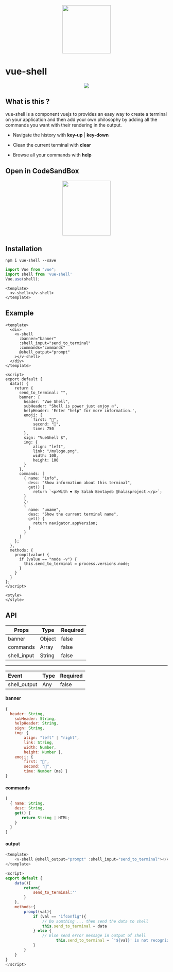 <p align="center">
   <img width="150" height="150" src="https://i.ibb.co/MnVpyfF/logo.png" />
</p>

# vue-shell

<p align="center">
   <img src="https://i.ibb.co/vx89DKg/vue-shell.gif" />
</p>



## What is this ?

vue-shell is a component vuejs to provides an easy way to create a terminal on your application and then add your own philosophy by adding all the commands you want with their rendering in the output.

- Navigate the history with **key-up** | **key-down**

- Clean the current terminal with **clear**

- Browse all your commands with **help**

  

## Open in CodeSandBox

<p align="center">
    <a  target="_blank" href="https://codesandbox.io/s/vue-shell-012vo?file=/src/App.vue">
       <img width="150" height="170" src="https://seeklogo.com/images/C/code-sandbox-logo-0746E97CA1-seeklogo.com.png" /></a>
</p>

## Installation 

```
npm i vue-shell --save
```

```js
import Vue from "vue";
import shell from 'vue-shell'
Vue.use(shell);
```

```vue
<template>
  <v-shell></v-shell>
</template>
```



## Example

```vue
<template>
  <div>
    <v-shell
      :banner="banner"
      :shell_input="send_to_terminal"
      :commands="commands"
      @shell_output="prompt"
    ></v-shell>
  </div>
</template>

<script>
export default {
  data() {
    return {
      send_to_terminal: "",
      banner: {
        header: "Vue Shell",
        subHeader: "Shell is power just enjoy 🔥",
        helpHeader: 'Enter "help" for more information.',
        emoji: {
            first: "🔅",
            second: "🔆",
            time: 750
        },
        sign: "VueShell $",
        img: {
            align: "left",
            link: "/mylogo.png",
            width: 100,
            height: 100
        }
      },
      commands: [
        { name: "info",
          desc: "Show information about this terminal",
          get() {
            return `<p>With ❤️ By Salah Bentayeb @halasproject.</p>`;
        }
        },
        {
          name: "uname",
          desc: "Show the current terminal name",
          get() {
            return navigator.appVersion;
          }
        }
      ]
    };
  },
  methods: {
    prompt(value) {
      if (value == "node -v") {
        this.send_to_terminal = process.versions.node;
      }
    }
  }
};
</script>

<style>
</style>
```



## API

| Props       | Type   | Required |
| ----------- | ------ | -------- |
| banner      | Object | false    |
| commands    | Array  | false    |
| shell_input | String | false    |

------

| Event        | Type | Required |
| :----------- | ---- | -------- |
| shell_output | Any  | false    |

#### banner 

```js
{
  header: String,
	subHeader: String,
	helpHeader: String,
	sign: String,
	img: {
   		align: "left" | "right",
  		link: String,
    	width: Number,
    	height: Number },
	emoji: {
        first: "🔅",
        second: "🔆",
        time: Number (ms) }
}
```

#### commands

```javascript
[
  { name: String,
    desc: String,
    get() {
       return String | HTML;
    }
  }
]
```

#### output

```js
<template>
	<v-shell @shell_output="prompt" :shell_input="send_to_terminal"></v-shell>
</template>

<script>
export default {
	data(){
    	return{
        	send_to_terminal:''
   		}
	},
  	methods:{
  		prompt(val){
  			if (val == "ifconfig"){
            	// Do somthing ... then send the data to shell
            	this.send_to_terminal = data
        	} else {
                // Else send error message in output of shell
				      this.send_to_terminal = `'${val}' is not recognized as an internal command or external, an executable program or a batch file`
        	}
  		}
  	}
}
</script>
```

